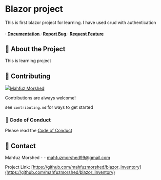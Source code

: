 <div>



<h1>Blazor project</h1>
<p>This is first blazor project for learning. I have used crud with authentication </p>

<h4> <span> · </span> <a href="https://github.com/mahfuzmorshed/blazor_Inventory/blob/master/README.md"> Documentation </a> <span> · </span> <a href="https://github.com/mahfuzmorshed/blazor_Inventory/issues"> Report Bug </a> <span> · </span> <a href="https://github.com/mahfuzmorshed/blazor_Inventory/issues"> Request Feature </a> </h4>
</div>


## :star2: About the Project
This is learning project
## :wave: Contributing
<a href="https://github.com/mahfuzmorshed/blazor_Inventory/graphs/contributors"> <img src="https://contrib.rocks/image?repo=Louis3797/awesome-readme-template" />Mahfuz Morshed </a>

Contributions are always welcome!

see `contributing.md` for ways to get started

### :scroll: Code of Conduct

Please read the [Code of Conduct](https://github.com/mahfuzmorshed/blazor_Inventory/blob/master/CODE_OF_CONDUCT.md)

## :handshake: Contact

Mahfuz Morshed - - mahfuzmorshed99@gmail.com

Project Link: [https://github.com/mahfuzmorshed/blazor_Inventory](https://github.com/mahfuzmorshed/blazor_Inventory)
